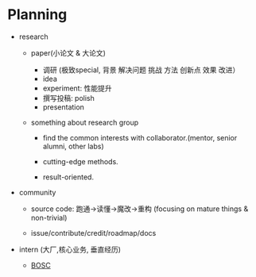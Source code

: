 # Planning

- research 
	- paper(小论文 & 大论文)
		- 调研 (极致special, 背景 解决问题 挑战 方法 创新点 效果 改进）
		- idea 
		- experiment: 性能提升 
		- 撰写投稿: polish
		- presentation         
		
	- something about research group
		- find the common interests with collaborator.(mentor, senior alumni, other labs)
		
		- cutting-edge methods.
		
		- result-oriented.
		
			
	
- community
	- source code: 跑通->读懂->魔改->重构 (focusing on mature things & non-trivial)
	
	- issue/contribute/credit/roadmap/docs
	
		
	
- intern (大厂,核心业务, 垂直经历)
	- [BOSC](https://shinezyy.github.io/ArchShineZ/post/recruit-dsa/)
	
		